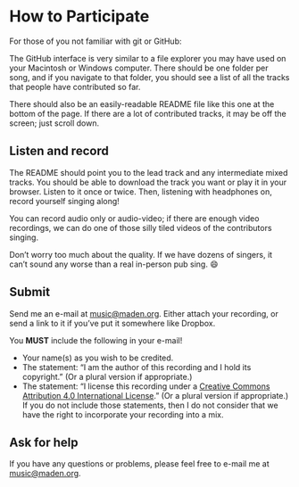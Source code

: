 # How to Participate
For those of you not familiar with git or GitHub:

The GitHub interface is very similar to a file explorer you may have used on your Macintosh or Windows computer. There should be one folder per song, and if you navigate to that folder, you should see a list of all the tracks that people have contributed so far.

There should also be an easily-readable README file like this one at the bottom of the page. If there are a lot of contributed tracks, it may be off the screen; just scroll down.
## Listen and record
The README should point you to the lead track and any intermediate mixed tracks. You should be able to download the track you want or play it in your browser. Listen to it once or twice. Then, listening with headphones on, record yourself singing along!

You can record audio only or audio-video; if there are enough video recordings, we can do one of those silly tiled videos of the contributors singing.

Don’t worry too much about the quality. If we have dozens of singers, it can’t sound any worse than a real in-person pub sing. :smile:
## Submit
Send me an e-mail at music@maden.org. Either attach your recording, or send a link to it if you’ve put it somewhere like Dropbox.

You **MUST** include the following in your e-mail!
 * Your name(s) as you wish to be credited.
 * The statement: “I am the author of this recording and I hold its copyright.” (Or a plural version if appropriate.)
 * The statement: “I license this recording under a [Creative Commons Attribution 4.0 International License](https://creativecommons.org/licenses/by/4.0/).” (Or a plural version if appropriate.)
If you do not include those statements, then I do not consider that we have the right to incorporate your recording into a mix.
## Ask for help
If you have any questions or problems, please feel free to e-mail me at music@maden.org.
